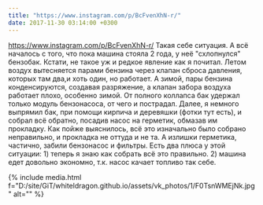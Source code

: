 ```yaml
---
title: "https://www.instagram.com/p/BcFvenXhN-r/"
date: 2017-11-30 03:14:00 +0300
---
```


https://www.instagram.com/p/BcFvenXhN-r/
Такая себе ситуация. А всё началось с того, что пока машина стояла 2 года, у неё "схлопнулся" бензобак. Кстати, не такое уж и редкое явление как я почитал. Летом воздух вытесняется парами бензина через клапан сброса давления, которых там два,и хоть один, но работает. А зимой, пары бензина конденсируются, создавая разряжение, а клапан забора воздуха работает плохо, особенно зимой. От полного коллапса бак удержал только модуль бензонасоса, от чего и пострадал. Далее, я немного выпрямил бак, при помощи кирпича и деревяшки (фотки тут есть), и собрал всё обратно, посадив насос на герметик, обмазав им прокладку. Как пойже выяснилось, всё это изначально было собрано неправильно, и прокладка не оттуда и не та. А излишки герметика, частично, забили бензонасос и фильтры. Есть два плюса у этой ситуации: 1) теперь я знаю как собрать всё это правильно. 2) машина едет довольно экономно, т.к. насос качает топливо так себе.

{% include media.html f="D:/site/GiT/whiteldragon.github.io/assets/vk_photos/1/F0TsnWMEjNk.jpg" alt="" %}
